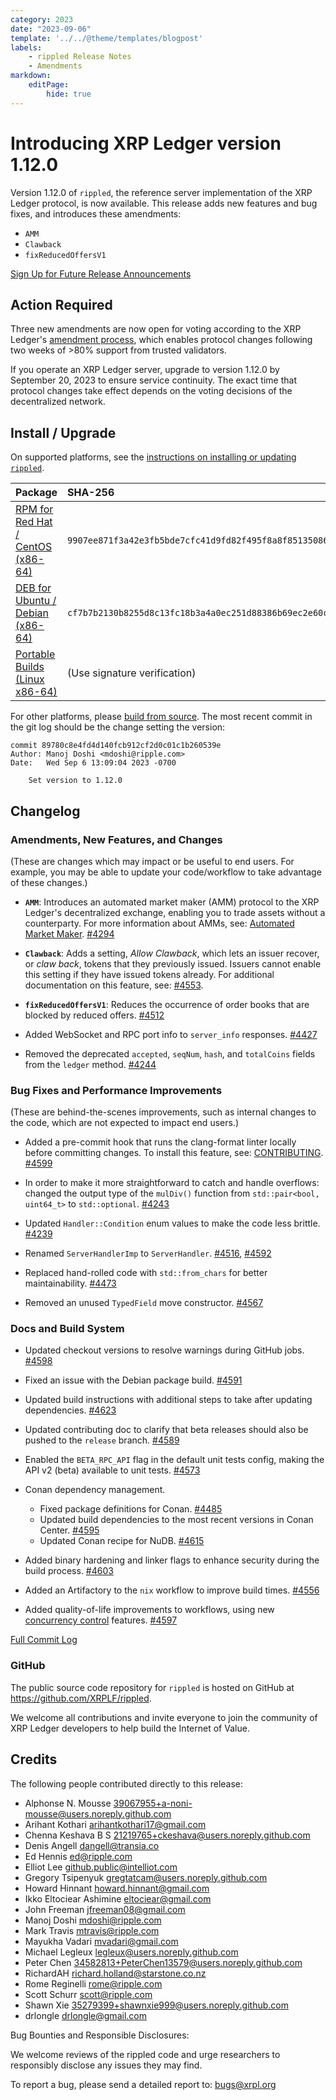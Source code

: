 ```yaml
---
category: 2023
date: "2023-09-06"
template: '../../@theme/templates/blogpost'
labels:
    - rippled Release Notes
    - Amendments
markdown:
    editPage:
        hide: true
---
```

# Introducing XRP Ledger version 1.12.0

Version 1.12.0 of `rippled`, the reference server implementation of the XRP Ledger protocol, is now available. This release adds new features and bug fixes, and introduces these amendments:

- `AMM`
- `Clawback`
- `fixReducedOffersV1`

[Sign Up for Future Release Announcements](https://groups.google.com/g/ripple-server)

<!-- BREAK -->


## Action Required

Three new amendments are now open for voting according to the XRP Ledger's [amendment process](https://xrpl.org/amendments.html), which enables protocol changes following two weeks of >80% support from trusted validators.

If you operate an XRP Ledger server, upgrade to version 1.12.0 by September 20, 2023 to ensure service continuity. The exact time that protocol changes take effect depends on the voting decisions of the decentralized network.


## Install / Upgrade

On supported platforms, see the [instructions on installing or updating `rippled`](https://xrpl.org/install-rippled.html).

| Package | SHA-256 |
|:--------|:--------|
| [RPM for Red Hat / CentOS (x86-64)](https://repos.ripple.com/repos/rippled-rpm/stable/rippled-1.12.0-1.el7.x86_64.rpm) | `9907ee871f3a42e3fb5bde7cfc41d9fd82f495f8a8f85135086a5624c29c74de` |
| [DEB for Ubuntu / Debian (x86-64)](https://repos.ripple.com/repos/rippled-deb/pool/stable/rippled_1.12.0-1_amd64.deb) | `cf7b7b2130b8255d8c13fc18b3a4a0ec251d88386b69ec2e60c34b31df310f91` |
| [Portable Builds (Linux x86-64)](https://github.com/XRPLF/rippled-portable-builds) | (Use signature verification) |

For other platforms, please [build from source](https://github.com/XRPLF/rippled/blob/master/BUILD.md). The most recent commit in the git log should be the change setting the version:

```text
commit 89780c8e4fd4d140fcb912cf2d0c01c1b260539e
Author: Manoj Doshi <mdoshi@ripple.com>
Date:   Wed Sep 6 13:09:04 2023 -0700

    Set version to 1.12.0
```


## Changelog


### Amendments, New Features, and Changes
(These are changes which may impact or be useful to end users. For example, you may be able to update your code/workflow to take advantage of these changes.)

- **`AMM`**: Introduces an automated market maker (AMM) protocol to the XRP Ledger's decentralized exchange, enabling you to trade assets without a counterparty. For more information about AMMs, see: [Automated Market Maker](https://opensource.ripple.com/docs/xls-30d-amm/amm-uc/). [#4294](https://github.com/XRPLF/rippled/pull/4294)

- **`Clawback`**: Adds a setting, *Allow Clawback*, which lets an issuer recover, or _claw back_, tokens that they previously issued. Issuers cannot enable this setting if they have issued tokens already. For additional documentation on this feature, see: [#4553](https://github.com/XRPLF/rippled/pull/4553).

- **`fixReducedOffersV1`**: Reduces the occurrence of order books that are blocked by reduced offers. [#4512](https://github.com/XRPLF/rippled/pull/4512)

- Added WebSocket and RPC port info to `server_info` responses. [#4427](https://github.com/XRPLF/rippled/pull/4427)

- Removed the deprecated `accepted`, `seqNum`, `hash`, and `totalCoins` fields from the `ledger` method. [#4244](https://github.com/XRPLF/rippled/pull/4244)


### Bug Fixes and Performance Improvements
(These are behind-the-scenes improvements, such as internal changes to the code, which are not expected to impact end users.)

- Added a pre-commit hook that runs the clang-format linter locally before committing changes. To install this feature, see: [CONTRIBUTING](https://github.com/XRPLF/xrpl-dev-portal/blob/master/CONTRIBUTING.md). [#4599](https://github.com/XRPLF/rippled/pull/4599)

- In order to make it more straightforward to catch and handle overflows: changed the output type of the `mulDiv()` function from `std::pair<bool, uint64_t>` to `std::optional`. [#4243](https://github.com/XRPLF/rippled/pull/4243)

- Updated `Handler::Condition` enum values to make the code less brittle. [#4239](https://github.com/XRPLF/rippled/pull/4239)

- Renamed `ServerHandlerImp` to `ServerHandler`. [#4516](https://github.com/XRPLF/rippled/pull/4516), [#4592](https://github.com/XRPLF/rippled/pull/4592)

- Replaced hand-rolled code with `std::from_chars` for better maintainability. [#4473](https://github.com/XRPLF/rippled/pull/4473)

- Removed an unused `TypedField` move constructor. [#4567](https://github.com/XRPLF/rippled/pull/4567)


### Docs and Build System

- Updated checkout versions to resolve warnings during GitHub jobs. [#4598](https://github.com/XRPLF/rippled/pull/4598)

- Fixed an issue with the Debian package build. [#4591](https://github.com/XRPLF/rippled/pull/4591)

- Updated build instructions with additional steps to take after updating dependencies. [#4623](https://github.com/XRPLF/rippled/pull/4623)

- Updated contributing doc to clarify that beta releases should also be pushed to the `release` branch. [#4589](https://github.com/XRPLF/rippled/pull/4589)

- Enabled the `BETA_RPC_API` flag in the default unit tests config, making the API v2 (beta) available to unit tests. [#4573](https://github.com/XRPLF/rippled/pull/4573)

- Conan dependency management.
  - Fixed package definitions for Conan. [#4485](https://github.com/XRPLF/rippled/pull/4485)
  - Updated build dependencies to the most recent versions in Conan Center. [#4595](https://github.com/XRPLF/rippled/pull/4595)
  - Updated Conan recipe for NuDB. [#4615](https://github.com/XRPLF/rippled/pull/4615)

- Added binary hardening and linker flags to enhance security during the build process. [#4603](https://github.com/XRPLF/rippled/pull/4603)

- Added an Artifactory to the `nix` workflow to improve build times. [#4556](https://github.com/XRPLF/rippled/pull/4556)

- Added quality-of-life improvements to workflows, using new [concurrency control](https://docs.github.com/en/actions/using-jobs/using-concurrency) features. [#4597](https://github.com/XRPLF/rippled/pull/4597)


[Full Commit Log](https://github.com/XRPLF/rippled/compare/1.11.0...1.12.0)


### GitHub

The public source code repository for `rippled` is hosted on GitHub at <https://github.com/XRPLF/rippled>.

We welcome all contributions and invite everyone to join the community of XRP Ledger developers to help build the Internet of Value.


## Credits

The following people contributed directly to this release:

- Alphonse N. Mousse <39067955+a-noni-mousse@users.noreply.github.com>
- Arihant Kothari <arihantkothari17@gmail.com>
- Chenna Keshava B S <21219765+ckeshava@users.noreply.github.com>
- Denis Angell <dangell@transia.co>
- Ed Hennis <ed@ripple.com>
- Elliot Lee <github.public@intelliot.com>
- Gregory Tsipenyuk <gregtatcam@users.noreply.github.com>
- Howard Hinnant <howard.hinnant@gmail.com>
- Ikko Eltociear Ashimine <eltociear@gmail.com>
- John Freeman <jfreeman08@gmail.com>
- Manoj Doshi <mdoshi@ripple.com>
- Mark Travis <mtravis@ripple.com>
- Mayukha Vadari <mvadari@gmail.com>
- Michael Legleux <legleux@users.noreply.github.com>
- Peter Chen <34582813+PeterChen13579@users.noreply.github.com>
- RichardAH <richard.holland@starstone.co.nz>
- Rome Reginelli <rome@ripple.com>
- Scott Schurr <scott@ripple.com>
- Shawn Xie <35279399+shawnxie999@users.noreply.github.com>
- drlongle <drlongle@gmail.com>

Bug Bounties and Responsible Disclosures:

We welcome reviews of the rippled code and urge researchers to responsibly disclose any issues they may find.

To report a bug, please send a detailed report to: <bugs@xrpl.org>
